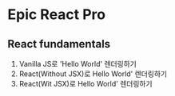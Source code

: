 # Epic React Pro

## React fundamentals

1. Vanilla JS로 'Hello World' 렌더링하기
2. React(Without JSX)로 Hello World' 렌더링하기
3. React(Wit JSX)로 Hello World' 렌더링하기
